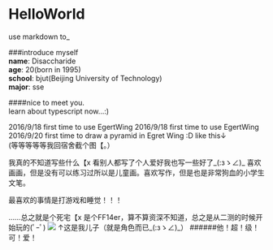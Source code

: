 # HelloWorld
use markdown to_

###introduce myself  
**name**: Disaccharide  
**age**: 20(born in 1995)  
**school**: bjut(Beijing University of Technology)  
**major**: sse  

####nice to meet you.  
learn about typescript now...:)

2016/9/18  first time to use EgertWing 
2016/9/18 first time to use EgertWing 2016/9/20 first time to draw a pyramid in Egret Wing :D like this↓  
(等等等等等我回宿舍截个图【。）

我真的不知道写些什么【x 看别人都写了个人爱好我也写一些好了_(:зゝ∠)_ 喜欢画画，但是没有可以练习过所以是儿童画。喜欢写作，但是也是非常狗血的小学生文笔。 

最喜欢的事情是打游戏和睡觉！！！ 

……总之就是个死宅【x 是个FF14er，算不算资深不知道，总之是从二测的时候开始玩的(ﾟｰﾟ) 
![](http://a3.qpic.cn/psb?/V13d23xz164BVu/zPP.OOrSSfEecujc7ZASYXMkbc9dZDTvoGntfxr5BUk!/b/dPgAAAAAAAAA&bo=NgXuAgAAAAAFAPw!&rf=viewer_4) 
↑这是我儿子（就是角色而已_(:зゝ∠)_）
######他！超！级！可！爱！
